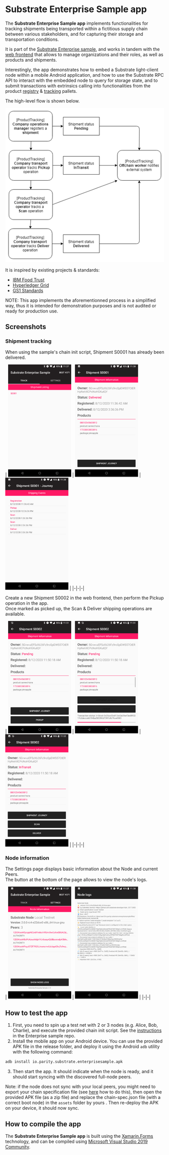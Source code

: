 # Substrate Enterprise Sample app

The **Substrate Enterprise Sample app** implements functionalities for tracking shipments being transported within a fictitious supply chain between various stakeholders, and for capturing their storage and transportation conditions.

It is part of the [Substrate Enterprise sample](https://github.com/substrate-developer-hub/substrate-enterprise-sample), and works in tandem with the [web frontend](https://github.com/substrate-developer-hub/substrate-enterprise-sample/tree/master/ui) that allows to manage organizations and their roles, as well as products and shipments.

Interestingly, the app demonstrates how to embed a Substrate light-client node within a mobile Android application, and how to use the Substrate RPC API to interact with the embedded node to query for storage state, and to submit transactions with extrinsics calling into functionalities from the product [registry](https://github.com/stiiifff/pallet-product-registry) & [tracking](https://github.com/stiiifff/pallet-product-tracking) pallets.

The high-level flow is shown below.

![shipment flow](docs/shipment_flow.png)

It is inspired by existing projects & standards:
- [IBM Food Trust](https://github.com/IBM/IFT-Developer-Zone/wiki/APIs)
- [Hyperledger Grid](https://www.hyperledger.org/use/grid)
- [GS1 Standards](https://www.gs1.org/standards)

NOTE: This app implements the aforementionned process in a simplified way, thus it is intended for demonstration purposes and is not audited or ready for production use.

## Screenshots


### Shipment tracking

<p>When using the sample's chain init script, Shipment S0001 has already been delivered.</p>
| <img src="docs/screenshot_1.png" width=200 /> | <img src="docs/screenshot_2.png" width=200 /> | <img src="docs/screenshot_3.png" width=200 /> |
|-|-|-|

<p>Create a new Shipment S0002 in the web frontend, then perform the Pickup operation in the app.
<br/>Once marked as picked up, the Scan & Deliver shipping operations are available.</p>
| <img src="docs/screenshot_4.png" width=200 /> | <img src="docs/screenshot_5.png" width=200 /> | <img src="docs/screenshot_6.png" width=200 /> |
|-|-|-|

### Node information

<p>The Settings page displays basic information about the Node and current Peers.<br/>
The button at the bottom of the page allows to view the node's logs.</p>
| <img src="docs/screenshot_7.png" width=200 /> | <img src="docs/screenshot_8.png" width=200 /> |
|-|-|

## How to test the app

1. First, you need to spin up a test net with 2 or 3 nodes (e.g. Alice, Bob, Charlie), and execute the provided chain init script. See the [instructions](https://github.com/substrate-developer-hub/substrate-enterprise-sample) in the Enterprise sample repo.
2. Install the mobile app on your Android device. You can use the provided APK file in the release folder, and deploy it using the Android `adb` utility with the following command:

```bash
adb install io.parity.substrate.enterprisesample.apk
```

3. Then start the app. It should indicate when the node is ready, and it should start syncing with the discovered full-node peers.

Note: if the node does not sync with your local peers, you might need to export your chain specification file (see [here](https://substrate.dev/docs/en/tutorials/start-a-private-network/customspec) how to do this), then open the provided APK file (as a zip file) and replace the chain-spec.json file (with a correct boot node) in the `assets` folder by yours . Then re-deploy the APK on your device, it should now sync.

## How to compile the app

The **Substrate Enterprise Sample app** is built using the [Xamarin.Forms](https://github.com/xamarin/Xamarin.Forms) technology, and can be compiled using [Microsoft Visual Studio 2019 Community](https://visualstudio.microsoft.com/vs/community/).
